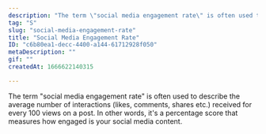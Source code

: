 ```yaml
---
description: "The term \"social media engagement rate\" is often used to describe the average number of interactions (likes, comments, shares etc.) received for every 100 views on a post. In other words, it's a percentage score that measures how engaged is your social media content."
tag: "S"
slug: "social-media-engagement-rate"
title: "Social Media Engagement Rate"
ID: "c6b80ea1-decc-4400-a144-61712928f050"
metaDescription: ""
gif: ""
createdAt: 1666622140315

---
```

The term "social media engagement rate" is often used to describe the average number of interactions (likes, comments, shares etc.) received for every 100 views on a post. In other words, it's a percentage score that measures how engaged is your social media content.